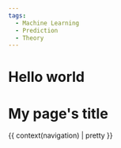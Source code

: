 ```yaml
---
tags:
  - Machine Learning
  - Prediction
  - Theory
---
```


# Hello world


# My page's title

{{ context(navigation) | pretty }}